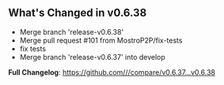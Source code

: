## What's Changed in v0.6.38
* Merge branch 'release-v0.6.38'
* Merge pull request #101 from MostroP2P/fix-tests
* fix tests
* Merge branch 'release-v0.6.37' into develop

**Full Changelog**: https://github.com///compare/v0.6.37...v0.6.38

<!-- generated by git-cliff -->
